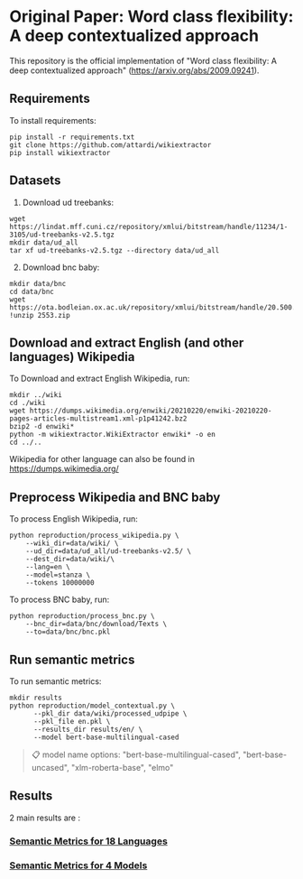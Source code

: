 # Original Paper: Word class flexibility: A deep contextualized approach

This repository is the official implementation of "Word class flexibility: A deep contextualized approach" (https://arxiv.org/abs/2009.09241). 


## Requirements

To install requirements:

```setup
pip install -r requirements.txt
git clone https://github.com/attardi/wikiextractor
pip install wikiextractor
```

## Datasets

1. Download ud treebanks:

```datasets
wget https://lindat.mff.cuni.cz/repository/xmlui/bitstream/handle/11234/1-3105/ud-treebanks-v2.5.tgz
mkdir data/ud_all
tar xf ud-treebanks-v2.5.tgz --directory data/ud_all
```

2. Download bnc baby:
```datasets
mkdir data/bnc
cd data/bnc
wget https://ota.bodleian.ox.ac.uk/repository/xmlui/bitstream/handle/20.500.12024/2553/2553.zip
!unzip 2553.zip

```

## Download and extract English (and other languages) Wikipedia

To Download and extract English Wikipedia, run:

```wiki
mkdir ../wiki
cd ./wiki
wget https://dumps.wikimedia.org/enwiki/20210220/enwiki-20210220-pages-articles-multistream1.xml-p1p41242.bz2
bzip2 -d enwiki*
python -m wikiextractor.WikiExtractor enwiki* -o en
cd ../..
```
Wikipedia for other language can also be found in https://dumps.wikimedia.org/


## Preprocess Wikipedia and BNC baby

To process English Wikipedia, run:

```wiki
python reproduction/process_wikipedia.py \
    --wiki_dir=data/wiki/ \
    --ud_dir=data/ud_all/ud-treebanks-v2.5/ \
    --dest_dir=data/wiki/\
    --lang=en \
    --model=stanza \
    --tokens 10000000
```

To process BNC baby, run:

```bnc
python reproduction/process_bnc.py \
    --bnc_dir=data/bnc/download/Texts \
    --to=data/bnc/bnc.pkl

```

## Run semantic metrics

To run semantic metrics:

```metrics
mkdir results
python reproduction/model_contextual.py \
      --pkl_dir data/wiki/processed_udpipe \
      --pkl_file en.pkl \
      --results_dir results/en/ \
      --model bert-base-multilingual-cased
```

>📋  model name options: "bert-base-multilingual-cased", "bert-base-uncased", "xlm-roberta-base", "elmo"

## Results

2 main results are :

### [Semantic Metrics for 18 Languages](./results/table/table1.PNG)
### [Semantic Metrics for 4 Models](./results/table/table2.PNG)


